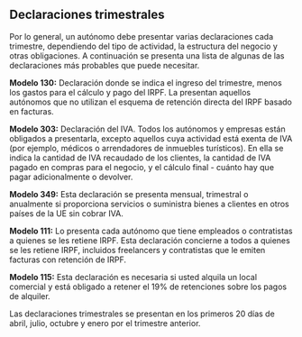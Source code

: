## Declaraciones trimestrales

Por lo general, un autónomo debe presentar varias declaraciones cada trimestre, dependiendo del tipo de actividad, la estructura del negocio y otras obligaciones. A continuación se presenta una lista de algunas de las declaraciones más probables que puede necesitar.

**Modelo 130:** Declaración donde se indica el ingreso del trimestre, menos los gastos para el cálculo y pago del IRPF. La presentan aquellos autónomos que no utilizan el esquema de retención directa del IRPF basado en facturas.

**Modelo 303:** Declaración del IVA. Todos los autónomos y empresas están obligados a presentarla, excepto aquellos cuya actividad está exenta de IVA (por ejemplo, médicos o arrendadores de inmuebles turísticos). En ella se indica la cantidad de IVA recaudado de los clientes, la cantidad de IVA pagado en compras para el negocio, y el cálculo final - cuánto hay que pagar adicionalmente o devolver.

**Modelo 349:** Esta declaración se presenta mensual, trimestral o anualmente si proporciona servicios o suministra bienes a clientes en otros países de la UE sin cobrar IVA.

**Modelo 111:** Lo presenta cada autónomo que tiene empleados o contratistas a quienes se les retiene IRPF. Esta declaración concierne a todos a quienes se les retiene IRPF, incluidos freelancers y contratistas que le emiten facturas con retención de IRPF.

**Modelo 115:** Esta declaración es necesaria si usted alquila un local comercial y está obligado a retener el 19% de retenciones sobre los pagos de alquiler.

Las declaraciones trimestrales se presentan en los primeros 20 días de abril, julio, octubre y enero por el trimestre anterior. 
